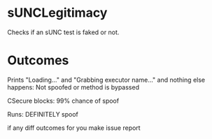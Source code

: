 # sUNCLegitimacy
Checks if an sUNC test is faked or not.

# Outcomes
Prints "Loading..." and "Grabbing executor name..." and nothing else happens: Not spoofed or method is bypassed

CSecure blocks: 99% chance of spoof

Runs: DEFINITELY spoof

if any diff outcomes for you make issue report
